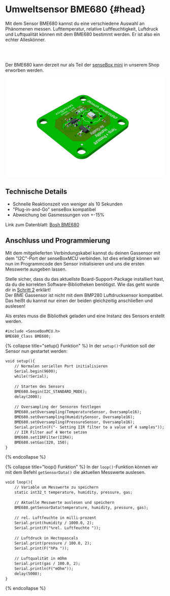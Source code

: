 # Umweltsensor BME680 {#head}

<div class="description">

Mit dem Sensor BME680 kannst du eine verschiedene Auswahl an Phänomenen messen. Lufttemperatur, relative Luftfeuchtigkeit, Luftdruck und Luftqualität können mit dem BME680 bestimmt werden. Er ist also ein echter Alleskönner. 
</div>

<div class="line">
    <br>
    <br>
</div>

Der BME680 kann derzeit nur als Teil der [senseBox mini](https://sensebox.kaufen/product/sensebox-mini) in unserem Shop erworben werden.

![Der BME680](https://github.com/sensebox/resources/raw/master/gitbook_pictures/bme.png)

## Technische Details
* Schnelle Reaktionszeit von weniger als 10 Sekunden
* "Plug-in-and-Go" senseBox kompatibel
* Abweichung bei Gasmessungen von +-15%

Link zum Datenblatt: [Bosh BME680](https://www.bosch-sensortec.com/media/boschsensortec/downloads/datasheets/bst-bme680-ds001.pdf)

## Anschluss und Programmierung

Mit dem mitgelieferten Verbindungskabel kannst du deinen Gassensor mit dem "I2C"-Port der senseBoxMCU verbinden. 
Ist dies erledigt können wir nun im Programmcode den Sensor initialisieren und uns die ersten Messwerte ausgeben lassen.

<div class="box_warning">
    <i class="fa fa-info fa-fw" aria-hidden="true" style="color: #42acf3;"></i>
    Stelle sicher, dass du das aktuellste Board-Support-Package installiert hast, da du die korrekten Software-Bibliotheken benötigst. Wie das geht wurde dir in <a href ="../erste-schritte/board-support-packages-installieren.md">Schritt 2</a> erklärt!
</div>
<div class="box_error">
    <i class="fa fa-info fa-fw" aria-hidden="true" style="color: #42acf3;"></i>
    Der BME Gassensor ist nicht mit dem BMP280 Luftdrucksensor kompatibel. Das heißt du kannst nur einen der beiden gleichzeitig anschließen und auslesen!
</div>


Als erstes muss die Bibliothek geladen und eine Instanz des Sensors erstellt werden.

```arduino 
#include <SenseBoxMCU.h>
BME680_Class BME680;
```
{% collapse title="setup() Funktion" %}
In der `setup()`-Funktion soll der Sensor nun gestartet werden: 

```arduino
void setup(){
    // Normalen seriellen Port initialisieren 
    Serial.begin(9600);
    while(!Serial);

    // Starten des Sensors
    BME680.begin(I2C_STANDARD_MODE);
    delay(2000);

    // Oversampling der Sensoren festlegen
    BME680.setOversampling(TemperatureSensor, Oversample16);
    BME680.setOversampling(HumiditySensor, Oversample16);
    BME680.setOversampling(PressureSensor, Oversample16);
    Serial.println(F("- Setting IIR filter to a value of 4 samples"));
    // IIR Filter auf 4 Werte setzen
    BME680.setIIRFilter(IIR4);
    BME680.setGas(320, 150);
}
```

{% endcollapse %}

{% collapse title="loop() Funktion" %}
In der `loop()`-Funktion können wir mit dem Befehl `getSensorData()` die aktuellen Messwerte auslesen.

```arduino
void loop(){
    // Variable um Messwerte zu speichern
    static int32_t temperature, humidity, pressure, gas;

    // Aktuelle Messwerte auslesen und speichern
    BME680.getSensorData(temperature, humidity, pressure, gas); 
    
    // rel. Luftfeuchte in milli-prozent
    Serial.print(humidity / 1000.0, 2);                      
    Serial.print(F("%rel. Luftfeuchte "));
    
    // Luftdruck in Hectopascals
    Serial.print(pressure / 100.0, 2);                       
    Serial.print(F("hPa "));

    // Luftqualität in mOhm
    Serial.print(gas / 100.0, 2);                            
    Serial.println(F("mOhm"));
    delay(5000);
}
```
{% endcollapse %}

